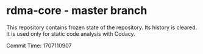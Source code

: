 # rdma-core - master branch

This repository contains frozen state of the repository.
Its history is cleared. It is used only for static code
analysis with Codacy.

Commit Time: 1707110907